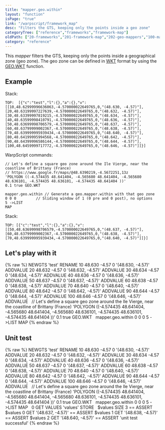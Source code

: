 ```yaml
---
title: "mapper.geo.within"
layout: "function"
isPage: "true"
link: "/warpscript/framework_map"
desc: "Filters the GTS, keeping only the points inside a geo zone"
categoryTree: ["reference","frameworks","framework-map"]
oldPath: ["20-frameworks","201-framework-map","202-geo-mappers","100-mapper_geo_within.html.md"]
category: "reference"
---
```

 

This *mapper* filters the GTS, keeping only the points inside a geographical zone (geo zone). The geo zone can be defined in [WKT](http://en.wikipedia.org/wiki/Well-known_text) format by using the [GEO.WKT](function_GEO_WKT) function. 

## Example ##

Stack:

    TOP:  [{"c":"test","l":{},"a":{},"v":[[10,48.62999996636063,-4.570000022649765,0,"(48.630, -4.57)"],[20,48.63199997227639,-4.570000022649765,0,"(48.632, -4.57)"],[30,48.63399997819215,-4.570000022649765,0,"(48.634, -4.57)"],[40,48.63599998410791,-4.570000022649765,0,"(48.636, -4.57)"],[50,48.63699998706579,-4.570000022649765,0,"(48.637, -4.57)"],[60,48.63799999002367,-4.570000022649765,0,"(48.638, -4.57)"],[70,48.639999995939434,-4.570000022649765,0,"(48.640, -4.57)"],[80,48.64199995994568,-4.570000022649765,0,"(48.642, -4.57)"],[90,48.64399996586144,-4.570000022649765,0,"(48.644, -4.57)"],[100,48.6459999717772,-4.570000022649765,0,"(48.646, -4.57)"]]}]

WarpScript commands:

    

    // Let's define a square geo zone around the Ile Vierge, near the coastline of Brittany (France) 
    // https://www.google.fr/maps/@48.6390219,-4.5672251,13z
    'POLYGON ((-4.574435 48.641404, -4.565680 48.641404, -4.565680 48.636101, -4.574435 48.636101, -4.574435 48.641404 ))'
    0.1 true GEO.WKT

    mapper.geo.within // Generate a geo.mapper.within with that geo zone
    0 0 0         // Sliding window of 1 (0 pre and 0 post), no options
    5 ->LIST
    MAP

Stack: 

    TOP: [{"c":"test","l":{},"a":{},"v":[[50,48.63699998706579,-4.570000022649765,0,"(48.637, -4.57)"],[60,48.63799999002367,-4.570000022649765,0,"(48.638, -4.57)"],[70,48.639999995939434,-4.570000022649765,0,"(48.640, -4.57)"]]}]
    

## Let's play with it ##

{% raw %}
<warp10-warpscript-widget>NEWGTS 'test' RENAME
10  48.630 -4.57 0 '(48.630, -4.57)' ADDVALUE
20  48.632 -4.57 0 '(48.632, -4.57)' ADDVALUE
30  48.634 -4.57 0 '(48.634, -4.57)' ADDVALUE
40  48.636 -4.57 0 '(48.636, -4.57)' ADDVALUE
50  48.637 -4.57 0 '(48.637, -4.57)' ADDVALUE
60  48.638 -4.57 0 '(48.638, -4.57)' ADDVALUE
70  48.640 -4.57 0 '(48.640, -4.57)' ADDVALUE
80  48.642 -4.57 0 '(48.642, -4.57)' ADDVALUE
90  48.644 -4.57 0 '(48.644, -4.57)' ADDVALUE
100 48.646 -4.57 0 '(48.646, -4.57)' ADDVALUE
&nbsp;
// Let's define a square geo zone around the Ile Vierge, near the coastline of Brittany (France)
'POLYGON ((-4.574435 48.641404, -4.565680 48.641404, -4.565680 48.636101, -4.574435 48.636101, -4.574435 48.641404 ))'
0.1 true GEO.WKT
&nbsp;
mapper.geo.within 0 0 0 
5 ->LIST MAP 
</warp10-warpscript-widget>
{% endraw %}    


## Unit test ##

{% raw %}
<warp10-warpscript-widget>NEWGTS 'test' RENAME
10  48.630 -4.57 0 '(48.630, -4.57)' ADDVALUE
20  48.632 -4.57 0 '(48.632, -4.57)' ADDVALUE
30  48.634 -4.57 0 '(48.634, -4.57)' ADDVALUE
40  48.636 -4.57 0 '(48.636, -4.57)' ADDVALUE
50  48.637 -4.57 0 '(48.637, -4.57)' ADDVALUE
60  48.638 -4.57 0 '(48.638, -4.57)' ADDVALUE
70  48.640 -4.57 0 '(48.640, -4.57)' ADDVALUE
80  48.642 -4.57 0 '(48.642, -4.57)' ADDVALUE
90  48.644 -4.57 0 '(48.644, -4.57)' ADDVALUE
100 48.646 -4.57 0 '(48.646, -4.57)' ADDVALUE
&nbsp;
// Let's define a square geo zone around the Ile Vierge, near the coastline of Brittany (France)
'POLYGON ((-4.574435 48.641404, -4.565680 48.641404, -4.565680 48.636101, -4.574435 48.636101, -4.574435 48.641404 ))'
0.1 true GEO.WKT
&nbsp;
mapper.geo.within 0 0 0 
5 ->LIST MAP 
&nbsp;
0 GET VALUES 'values' STORE
&nbsp;
$values SIZE 3 == ASSERT
$values 0 GET '(48.637, -4.57)' == ASSERT
$values 1 GET '(48.638, -4.57)' == ASSERT
$values 2 GET '(48.640, -4.57)' == ASSERT
'unit test successful'
</warp10-warpscript-widget>
{% endraw %}        